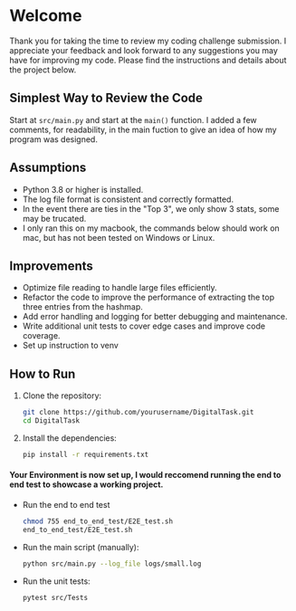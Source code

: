 # Welcome

Thank you for taking the time to review my coding challenge submission. I appreciate your feedback and look forward to any suggestions you may have for improving my code. Please find the instructions and details about the project below.

## Simplest Way to Review the Code

Start at `src/main.py` and start at the `main()` function. I added a few comments, for readability, in the main fuction to give an idea of how my program was designed. 

## Assumptions
- Python 3.8 or higher is installed.
- The log file format is consistent and correctly formatted.
- In the event there are ties in the "Top 3", we only show 3 stats, some may be trucated. 
- I only ran this on my macbook, the commands below should work on mac, but has not been tested on Windows or Linux.

## Improvements
- Optimize file reading to handle large files efficiently.
- Refactor the code to improve the performance of extracting the top three entries from the hashmap.
- Add error handling and logging for better debugging and maintenance.
- Write additional unit tests to cover edge cases and improve code coverage.
- Set up instruction to venv

## How to Run
1. Clone the repository:
    ```sh
    git clone https://github.com/yourusername/DigitalTask.git
    cd DigitalTask
    ```
2. Install the dependencies:
    ```sh
    pip install -r requirements.txt
    ```

#### Your Environment is now set up, I would reccomend running the end to end test to showcase a working project.

- Run the end to end test
    ```sh
    chmod 755 end_to_end_test/E2E_test.sh
    end_to_end_test/E2E_test.sh
    ```

- Run the main script (manually):
    ```sh
    python src/main.py --log_file logs/small.log
    ```
- Run the unit tests:
    ```sh
    pytest src/Tests
    ```


